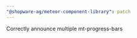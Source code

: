 ```yaml
---
"@shopware-ag/meteor-component-library": patch
---
```


Correctly announce multiple mt-progress-bars
